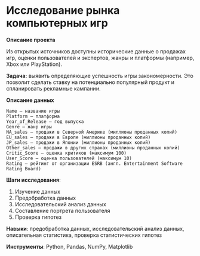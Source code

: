 # Исследование рынка компьютерных игр

**Описание проекта**

Из открытых источников доступны исторические данные о продажах игр, оценки пользователей и экспертов, жанры и платформы (например, Xbox или PlayStation). 

**Задача:** выявить определяющие успешность игры закономерности. Это позволит сделать ставку на потенциально популярный продукт и спланировать рекламные кампании.

**Описание данных**
    
	Name — название игры
	Platform — платформа
	Year_of_Release — год выпуска
	Genre — жанр игры
	NA_sales — продажи в Северной Америке (миллионы проданных копий)
	EU_sales — продажи в Европе (миллионы проданных копий)
	JP_sales — продажи в Японии (миллионы проданных копий)
	Other_sales — продажи в других странах (миллионы проданных копий)
	Critic_Score — оценка критиков (максимум 100)
	User_Score — оценка пользователей (максимум 10)
	Rating — рейтинг от организации ESRB (англ. Entertainment Software Rating Board)

**Шаги исследования**:

 1. Изучение данных
 2. Предобработка данных
 3. Исследовательский анализ данных
 4. Составление портрета пользователя
 5. Проверка гипотез

**Навыки**: предобработка данных, исследовательский анализ данных, описательная статистика, проверка статистических гипотез

**Инструменты**: Python, Pandas, NumPy, Matplotlib
